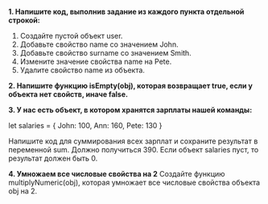 **1. Напишите код, выполнив задание из каждого пункта отдельной строкой:**

1. Создайте пустой объект user.
2. Добавьте свойство name со значением John.
3. Добавьте свойство surname со значением Smith.
4. Измените значение свойства name на Pete.
5. Удалите свойство name из объекта.


**2. Напишите функцию isEmpty(obj), которая возвращает true, если у объекта нет свойств, иначе false.**

**3. У нас есть объект, в котором хранятся зарплаты нашей команды:**

let salaries = {
John: 100,
Ann: 160,
Pete: 130
}

Напишите код для суммирования всех зарплат и сохраните результат в переменной sum. Должно получиться 390.
Если объект salaries пуст, то результат должен быть 0.


**4. Умножаем все числовые свойства на 2**
Создайте функцию multiplyNumeric(obj), которая умножает все числовые свойства объекта obj на 2.
